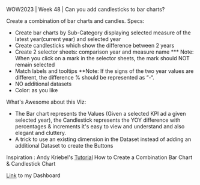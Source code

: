 WOW2023 | Week 48 | Can you add candlesticks to bar charts?


Create a combination of bar charts and candles.
Specs:
* Create bar charts by Sub-Category displaying selected measure of the latest year(current year) and selected year
* Create candlesticks which show the difference between 2 years
* Create 2 selector sheets: comparison year and measure name
 *** Note: When you click on a mark in the selector sheets, the mark should NOT remain selected
* Match labels and tooltips
 **Note: If the signs of the two year values are different, the difference % should be represented as “-“.
* NO additional datasets
* Color: as you like

What's Awesome about this Viz:
  * The Bar chart represents the Values (Given a selected KPI ad a given selected year), the Candlestick represents the YOY difference with percentages & increments
  it's easy to view and understand and also elegant and cluttery.
  *  A trick to use an existing dimension in the Dataset instead of adding an additional Dataset to create the Buttons

Inspiration : Andy Kriebel's [Tutorial](https://youtube.com/watch?v=PcHeWx4Yc3Q) How to Create a Combination Bar Chart & Candlestick Chart

[Link](https://public.tableau.com/app/profile/amira.salama/viz/WOW2023W48Canyouaddcandlestickstobarcharts_17018138263420/WOW2023W48Canyouaddcandlestickstobarcharts) to my Dashboard 
